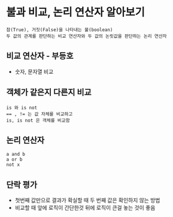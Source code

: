 # 불과 비교, 논리 연산자 알아보기
```
참(True), 거짓(False)을 나타내는 불(boolean)
두 값의 관계를 판단하는 비교 연산자와 두 값의 논릿값을 판단하는 논리 연산자
```

## 비교 연산자 - 부등호
- 숫자, 문자열 비교

## 객체가 같은지 다른지 비교
```
is 와 is not
== , != 는 값 자체를 비교하고
is, is not 은 객체를 비교함
```

## 논리 연산자
```
a and b
a or b
not x
```

## 단락 평가
- 첫번째 값만으로 결과가 확실할 때 두 번째 값은 확인하지 않는 방법
- 비교할 때 앞에 로직이 간단한것 뒤에 로직이 큰걸 놓는 것이 좋음
